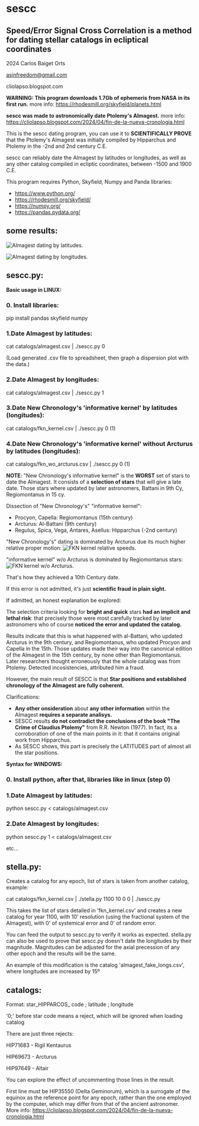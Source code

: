 # sescc

## **Speed/Error Signal Cross Correlation** is a method for dating stellar catalogs in ecliptical coordinates

2024 Carlos Baiget Orts

asinfreedom@gmail.com

cliolapso.blogspot.com

**WARNING: This program downloads 1.7Gb of ephemeris from NASA in its first run.** 
more info: https://rhodesmill.org/skyfield/planets.html

**sescc was made to astronomically date Ptolemy's Almagest.** 
more info: https://cliolapso.blogspot.com/2024/04/fin-de-la-nueva-cronologia.html

This is the sescc dating program, you can use it to **SCIENTIFICALLY PROVE** that the Ptolemy's Almagest was initially compiled by Hipparchus and Ptolemy in the -2nd and 2nd century C.E.

sescc can reliably date the Almagest by latitudes or longitudes, as well as any other catalog compiled in ecliptic coordinates, between -1500 and 1900 C.E.

This program requires Python, Skyfield, Numpy and Panda libraries:

+ https://www.python.org/
+ https://rhodesmill.org/skyfield/
+ https://numpy.org/
+ https://pandas.pydata.org/

## some results:

![Almagest dating by latitudes.](plots/alm_lat.png)

![Almagest dating by longitudes.](plots/alm_lon.png)

## sescc.py:

**Basic usage in LINUX:**

### 0. Install libraries:

pip install pandas skyfield numpy
 
### 1.Date Almagest by latitudes:

cat catalogs/almagest.csv | ./sescc.py 0

(Load generated .csv file to spreadsheet, then graph a dispersion plot with the data.)

### 2.Date Almagest by longitudes:

cat catalogs/almagest.csv | ./sescc.py 1

### 3.Date New Chronology's 'informative kernel' by latitudes (longitudes):

cat catalogs/fkn_kernel.csv | ./sescc.py 0 (1)

### 4.Date New Chronology's 'informative kernel' without Arcturus by latitudes (longitudes):

cat catalogs/fkn_wo_arcturus.csv | ./sescc.py 0 (1)

**NOTE**: "New Chronology's informative kernel" is the **WORST** set of stars to date the Almagest. It consists of a **selection of stars** that will give a late date. 
Those stars where updated by later astronomers, Battani in 9th Cy, Regiomontanus in 15 cy.

Dissection of "New Chronology's" "informative kernel":

+ Procyon, Capella: Regiomontanus (15th century)
+ Arcturus: Al-Battani (9th century)
+ Regulus, Spica, Vega, Antares, Asellus: Hipparchus (-2nd century)

"New Chronology's" dating is dominated by Arcturus due its much higher relative proper motion:
![FKN kernel relative speeds.](plots/rel_speeds.png)

"informative kernel" w/o Arcturus is dominated by Regiomontanus stars:
![FKN kernel w/o Arcturus.](plots/fkn_lat_sin_arcturus.png)

That's how they achieved a 10th Century date.

If this error is not admitted, it's just **scientific fraud in plain sight.**

If admitted, an honest explanation be explored:

The selection criteria looking for **bright and quick** stars **had an implicit and lethal risk**: that precisely those were most carefully tracked by later astronomers who of course **noticed the error and updated the catalog.**

Results indicate that this is what happened with al-Battani, who updated Arcturus in the 9th century, and Regiomontanus, who updated Procyon and Capella in the 15th.
Those updates made their way into the canonical edition of the Almagest in the 15th century, by none other than Regiomontanus.
Later researchers thought erroneously that the whole catalog was from Ptolemy. Detected incosistencies, attributed him a fraud. 

However, the main result of SESCC is that **Star positions and established chronology of the Almagest are fully coherent.**

Clarifications:
+ **Any other onsideration** about **any other information** within the Almagest **requires a separate analisys.**
+ SESCC results **do not contradict the conclusions of the book "The Crime of Claudius Ptolemy"** from R.R. Newton (1977). In fact, its a corroboration of one of the main points in it: that it contains original work from Hipparchus.
+ As SESCC shows, this part is precisely the LATITUDES part of almost all the star positions.


**Syntax for WINDOWS:**

### 0. Install python, after that, libraries like in linux (step 0)

### 1.Date Almagest by latitudes:

python sescc.py < catalogs/almagest.csv

### 2.Date Almagest by longitudes:

python sescc.py 1 < catalogs/almagest.csv

etc...

## stella.py:

Creates a catalog for any epoch, list of stars is taken from another catalog, example:

cat catalogs/fkn_kernel.csv | ./stella.py 1100 10 0 0 | ./sescc.py

This takes the list of stars detailed in 'fkn_kernel.csv' and creates a new catalog for year 1100, with 10' resolution (using the fractional system of the Almagest), with 0' of systemical error and 0' of random error.

You can feed the output to sescc.py to verify it works as expected. stella.py can also be used to prove that sescc.py doesn't date the longitudes by their magnitude. Magnitudes can be adjusted for the axial precession of any other epoch and the results will be the same.

An example of this modification is the catalog 'almagest_fake_longs.csv', where longitudes are increased by 15º

## catalogs:

Format:
star_HIPPARCOS_ code ; latitude ; longitude

'0;' before star code means a reject, which will be ignored when loading catalog

There are just three rejects:

HIP71683 - Rigil Kentaurus

HIP69673 - Arcturus

HIP97649 - Altair

You can explore the effect of uncommenting those lines in the result.

First line must be HIP35550 (Delta Geminorum), which is a surrogate of the equinox as the reference point for any epoch, rather than the one employed by the computer, which may differ from that of the ancient astronomer.
More info: https://cliolapso.blogspot.com/2024/04/fin-de-la-nueva-cronologia.html
